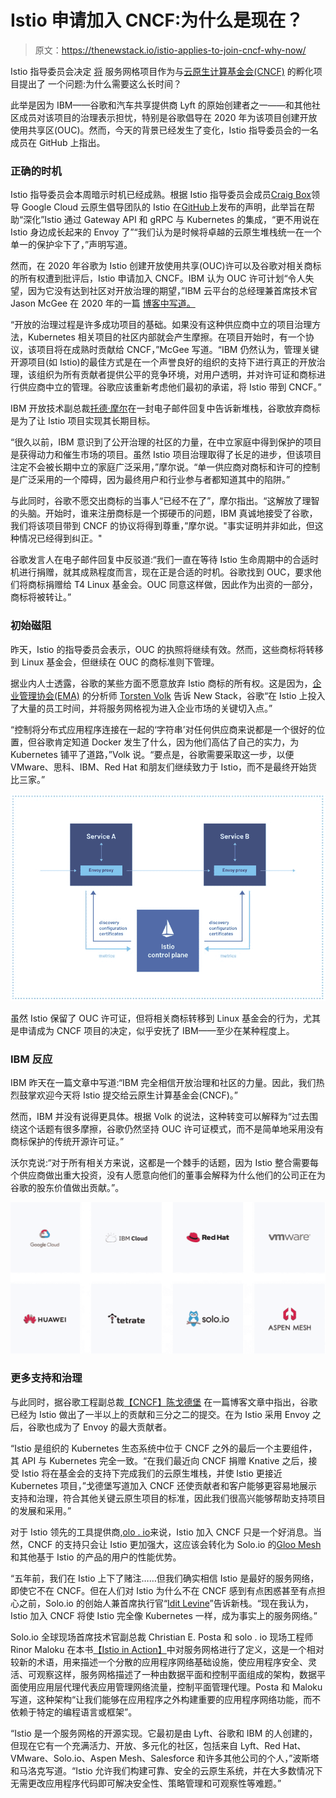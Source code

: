 # Istio 申请加入 CNCF:为什么是现在？

> 原文：<https://thenewstack.io/istio-applies-to-join-cncf-why-now/>

Istio 指导委员会决定 [将](https://github.com/cncf/toc/pulls?q=is%3Apr+is%3Aopen+Istio) 服务网格项目作为与[云原生计算基金会(CNCF)](https://cncf.io/?utm_content=inline-mention) 的孵化项目提出了 一个问题:为什么需要这么长时间？

此举是因为 IBM——谷歌和汽车共享提供商 Lyft 的原始创建者之一——和其他社区成员对该项目的治理表示担忧，特别是谷歌倡导在 2020 年为该项目创建开放使用共享区(OUC)。然而，今天的背景已经发生了变化，Istio 指导委员会的一名成员在 GitHub 上指出。

### 正确的时机

Istio 指导委员会本周暗示时机已经成熟。根据 Istio 指导委员会成员[Craig Box](https://www.linkedin.com/in/crbnz/?originalSubdomain=uk)领导 Google Cloud 云原生倡导团队的 Istio 在[GitHub](https://github.com/cncf/toc/pull/827)上发布的声明，此举旨在帮助“深化”Istio 通过 Gateway API 和 gRPC 与 Kubernetes 的集成，“更不用说在 Istio 身边成长起来的 Envoy 了”“我们认为是时候将卓越的云原生堆栈统一在一个单一的保护伞下了，”声明写道。

然而，在 2020 年谷歌为 Istio 创建开放使用共享(OUC)许可以及谷歌对相关商标的所有权遭到批评后，Istio 申请加入 CNCF。IBM 认为 OUC 许可计划“令人失望，因为它没有达到社区对开放治理的期望，”IBM 云平台的总经理兼首席技术官 Jason McGee 在 2020 年的一篇 [博客中写道。](https://developer.ibm.com/blogs/istio-google-open-usage-commons/)

“开放的治理过程是许多成功项目的基础。如果没有这种供应商中立的项目治理方法，Kubernetes 相关项目的社区内部就会产生摩擦。在项目开始时，有一个协议，该项目将在成熟时贡献给 CNCF，”McGee 写道。“IBM 仍然认为，管理关键开源项目(如 Istio)的最佳方式是在一个声誉良好的组织的支持下进行真正的开放治理，该组织为所有贡献者提供公平的竞争环境，对用户透明，并对许可证和商标进行供应商中立的管理。谷歌应该重新考虑他们最初的承诺，将 Istio 带到 CNCF。”

IBM 开放技术副总裁[托德·摩尔](https://www.linkedin.com/in/todd-moore-7985402b/)在一封电子邮件回复中告诉新堆栈，谷歌放弃商标是为了让 Istio 项目实现其长期目标。

“很久以前，IBM 意识到了公开治理的社区的力量，在中立家庭中得到保护的项目是获得动力和催生市场的项目。虽然 Istio 项目治理取得了长足的进步，但该项目注定不会被长期中立的家庭广泛采用，”摩尔说。“单一供应商对商标和许可的控制是广泛采用的一个障碍，因为最终用户和行业参与者都知道其中的陷阱。”

与此同时，谷歌不愿交出商标的当事人“已经不在了”，摩尔指出。“这解放了理智的头脑。开始时，谁来注册商标是一个掷硬币的问题，IBM 真诚地接受了谷歌，我们将该项目带到 CNCF 的协议将得到尊重，”摩尔说。"事实证明并非如此，但这种情况已经得到纠正。"

谷歌发言人在电子邮件回复中反驳道:“我们一直在等待 Istio 生命周期中的合适时机进行捐赠，就其成熟程度而言，现在正是合适的时机。谷歌找到 OUC，要求他们将商标捐赠给 T4 Linux 基金会。OUC 同意这样做，因此作为出资的一部分，商标将被转让。”

### 初始磁阻

昨天，Istio 的指导委员会表示，OUC 的执照将继续有效。然而，这些商标将转移到 Linux 基金会，但继续在 OUC 的商标准则下管理。

据业内人士透露，谷歌的某些方面不愿意放弃 Istio 商标的所有权。这是因为，[企业管理协会(EMA)](https://www.enterprisemanagement.com/) 的分析师 [Torsten Volk](https://www.linkedin.com/in/torstenvolk) 告诉 New Stack，谷歌“在 Istio 上投入了大量的员工时间，并将服务网格视为进入企业市场的关键切入点。”

“控制将分布式应用程序连接在一起的‘字符串’对任何供应商来说都是一个很好的位置，但谷歌肯定知道 Docker 发生了什么，因为他们高估了自己的实力，为 Kubernetes 铺平了道路，”Volk 说。“要点是，谷歌需要采取这一步，以便 VMware、思科、IBM、Red Hat 和朋友们继续致力于 Istio，而不是最终开始货比三家。”

![](img/679883aa285f7cf0954e1350081167a2.png)

虽然 Istio 保留了 OUC 许可证，但将相关商标转移到 Linux 基金会的行为，尤其是申请成为 CNCF 项目的决定，似乎安抚了 IBM——至少在某种程度上。

### IBM 反应

IBM 昨天在一篇文章中写道:“IBM 完全相信开放治理和社区的力量。因此，我们热烈鼓掌欢迎今天将 Istio 提交给云原生计算基金会(CNCF)。”

然而，IBM 并没有说得更具体。根据 Volk 的说法，这种转变可以解释为“过去围绕这个话题有很多摩擦，谷歌仍然坚持 OUC 许可证模式，而不是简单地采用没有商标保护的传统开源许可证。”

沃尔克说:“对于所有相关方来说，这都是一个棘手的话题，因为 Istio 整合需要每个供应商做出重大投资，没有人愿意向他们的董事会解释为什么他们的公司正在为谷歌的股东价值做出贡献。”。

![](img/85bee1e6d15e27cab360f49a584e94b7.png)

### 更多支持和治理

与此同时，据谷歌工程副总裁[【CNCF】](https://github.com/cncf/devstats)[陈戈德堡](https://www.linkedin.com/in/goldbergchen/) 在一篇博客文章中指出，谷歌已经为 Istio 做出了一半以上的贡献和三分之二的提交。在为 Istio 采用 Envoy 之后，谷歌也成为了 Envoy 的最大贡献者。

“Istio 是组织的 Kubernetes 生态系统中位于 CNCF 之外的最后一个主要组件，其 API 与 Kubernetes 完全一致。“在我们最近向 CNCF 捐赠 Knative 之后，接受 Istio 将在基金会的支持下完成我们的云原生堆栈，并使 Istio 更接近 Kubernetes 项目，”戈德堡写道加入 CNCF 还使贡献者和客户能够更容易地展示支持和治理，符合其他关键云原生项目的标准，因此我们很高兴能够帮助支持项目的发展和采用。”

对于 Istio 领先的工具提供商,[olo . io](https://www.solo.io/)来说，Istio 加入 CNCF 只是一个好消息。当然，CNCF 的支持只会让 Istio 更加强大，这应该会转化为 Solo.io 的[Gloo Mesh](https://www.solo.io/products/gloo-mesh/)和其他基于 Istio 的产品的用户的性能优势。

“五年前，我们在 Istio 上下了赌注……但我们确实相信 Istio 是最好的服务网络，即使它不在 CNCF。但在人们对 Istio 为什么不在 CNCF 感到有点困惑甚至有点担心之前，Solo.io 的创始人兼首席执行官“[Idit Levine](https://www.linkedin.com/in/iditlevine)”告诉新栈。“现在我认为，Istio 加入 CNCF 将使 Istio 完全像 Kubernetes 一样，成为事实上的服务网络。”

Solo.io 全球现场首席技术官副总裁 Christian E. Posta 和 solo . io 现场工程师 Rinor Maloku 在本书[【Istio in Action】](https://www.manning.com/books/istio-in-action)中对服务网格进行了定义，这是一个相对较新的术语，用来描述一个分散的应用程序网络基础设施，使应用程序安全、灵活、可观察这样，服务网格描述了一种由数据平面和控制平面组成的架构，数据平面使用应用层代理代表应用管理网络流量，控制平面管理代理。Posta 和 Maloku 写道，这种架构“让我们能够在应用程序之外构建重要的应用程序网络功能，而不依赖于特定的编程语言或框架”。

“Istio 是一个服务网格的开源实现。它最初是由 Lyft、谷歌和 IBM 的人创建的，但现在它有一个充满活力、开放、多元化的社区，包括来自 Lyft、Red Hat、VMware、Solo.io、Aspen Mesh、Salesforce 和许多其他公司的个人，”波斯塔和马洛克写道。“Istio 允许我们构建可靠、安全的云原生系统，并在大多数情况下无需更改应用程序代码即可解决安全性、策略管理和可观察性等难题。”

<svg xmlns:xlink="http://www.w3.org/1999/xlink" viewBox="0 0 68 31" version="1.1"><title>Group</title> <desc>Created with Sketch.</desc></svg>